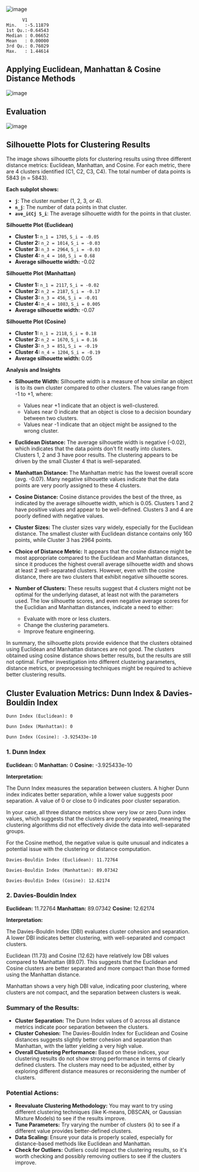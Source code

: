 ![image](https://github.com/user-attachments/assets/9d6d58a1-2f78-47a4-910a-266d7ba55d2a)

 ```     
       V1          
 Min.   :-5.11879  
 1st Qu.:-0.64543  
 Median : 0.06652  
 Mean   : 0.00000  
 3rd Qu.: 0.76029  
 Max.   : 1.44614 
 ```

## Applying Euclidean, Manhattan & Cosine Distance Methods

![image](https://github.com/user-attachments/assets/9f59b1f3-84b3-4031-97d5-98d8893ee726)

## Evaluation

![image](https://github.com/user-attachments/assets/1495e1f8-256d-4fd6-926d-9a0d64cece94)

## Silhouette Plots for Clustering Results

The image shows silhouette plots for clustering results using three different distance metrics: Euclidean, Manhattan, and Cosine.  For each metric, there are 4 clusters identified (C1, C2, C3, C4). The total number of data points is 5843 (n = 5843).

**Each subplot shows:**

*   **`j`**: The cluster number (1, 2, 3, or 4).
*   **`n_j`**: The number of data points in that cluster.
*  **`ave_i∈Cj S_i`**: The average silhouette width for the points in that cluster.

**Silhouette Plot (Euclidean)**

*   **Cluster 1:** `n_1 = 1705`, `S_i = -0.05`
*   **Cluster 2:** `n_2 = 1014`, `S_i = -0.03`
*   **Cluster 3:** `n_3 = 2964`, `S_i = -0.03`
*   **Cluster 4:** `n_4 = 160`, `S_i = 0.68`
*   **Average silhouette width:** -0.02

**Silhouette Plot (Manhattan)**

*   **Cluster 1:** `n_1 = 2117`, `S_i = -0.02`
*   **Cluster 2:** `n_2 = 2187`, `S_i = -0.17`
*   **Cluster 3:** `n_3 = 456`, `S_i = -0.01`
*   **Cluster 4:** `n_4 = 1083`, `S_i = 0.005`
*   **Average silhouette width:** -0.07

**Silhouette Plot (Cosine)**

*   **Cluster 1:** `n_1 = 2118`, `S_i = 0.18`
*   **Cluster 2:** `n_2 = 1670`, `S_i = 0.16`
*   **Cluster 3:** `n_3 = 851`, `S_i = -0.19`
*   **Cluster 4:** `n_4 = 1204`, `S_i = -0.19`
*   **Average silhouette width:** 0.05

**Analysis and Insights**

*   **Silhouette Width:** Silhouette width is a measure of how similar an object is to its own cluster compared to other clusters. The values range from -1 to +1, where:
    *   Values near +1 indicate that an object is well-clustered.
    *   Values near 0 indicate that an object is close to a decision boundary between two clusters.
    *   Values near -1 indicate that an object might be assigned to the wrong cluster.

* **Euclidean Distance:** The average silhouette width is negative (-0.02), which indicates that the data points don't fit neatly into clusters.  Clusters 1, 2 and 3 have poor results. The clustering appears to be driven by the small Cluster 4 that is well-separated.
* **Manhattan Distance:** The Manhattan metric has the lowest overall score (avg. -0.07). Many negative silhouette values indicate that the data points are very poorly assigned to these 4 clusters.
*  **Cosine Distance:** Cosine distance provides the best of the three, as indicated by the average silhouette width, which is 0.05. Clusters 1 and 2 have positive values and appear to be well-defined.  Clusters 3 and 4 are poorly defined with negative values.

*   **Cluster Sizes:**  The cluster sizes vary widely, especially for the Euclidean distance. The smallest cluster with Euclidean distance contains only 160 points, while Cluster 3 has 2964 points.

*   **Choice of Distance Metric:** It appears that the cosine distance might be most appropriate compared to the Euclidean and Manhattan distances, since it produces the highest overall average silhouette width and shows at least 2 well-separated clusters. However, even with the cosine distance, there are two clusters that exhibit negative silhouette scores.

*   **Number of Clusters:** These results suggest that 4 clusters might not be optimal for the underlying dataset, at least not with the parameters used. The low silhouette scores, and even negative average scores for the Euclidian and Manhattan distances, indicate a need to either:
    *  Evaluate with more or less clusters.
    * Change the clustering parameters.
    * Improve feature engineering.

In summary, the silhouette plots provide evidence that the clusters obtained using Euclidean and Manhattan distances are not good. The clusters obtained using cosine distance shows better results, but the results are still not optimal. Further investigation into different clustering parameters, distance metrics, or preprocessing techniques might be required to achieve better clustering results.

## Cluster Evaluation Metrics: Dunn Index & Davies-Bouldin Index

```
Dunn Index (Euclidean): 0 

Dunn Index (Manhattan): 0 

Dunn Index (Cosine): -3.925433e-10
```

### 1. Dunn Index

**Euclidean:** 0
**Manhattan:** 0
**Cosine:** -3.925433e-10

**Interpretation:**

The Dunn Index measures the separation between clusters. A higher Dunn index indicates better separation, while a lower value suggests poor separation. A value of 0 or close to 0 indicates poor cluster separation.

In your case, all three distance metrics show very low or zero Dunn index values, which suggests that the clusters are poorly separated, meaning the clustering algorithms did not effectively divide the data into well-separated groups.

For the Cosine method, the negative value is quite unusual and indicates a potential issue with the clustering or distance computation.

```
Davies-Bouldin Index (Euclidean): 11.72764 

Davies-Bouldin Index (Manhattan): 89.07342 

Davies-Bouldin Index (Cosine): 12.62174
```

### 2. Davies-Bouldin Index

**Euclidean:** 11.72764
**Manhattan:** 89.07342
**Cosine:** 12.62174

**Interpretation:**

The Davies-Bouldin Index (DBI) evaluates cluster cohesion and separation. A lower DBI indicates better clustering, with well-separated and compact clusters.

Euclidean (11.73) and Cosine (12.62) have relatively low DBI values compared to Manhattan (89.07). This suggests that the Euclidean and Cosine clusters are better separated and more compact than those formed using the Manhattan distance.

Manhattan shows a very high DBI value, indicating poor clustering, where clusters are not compact, and the separation between clusters is weak.

### Summary of the Results:

*   **Cluster Separation:** The Dunn Index values of 0 across all distance metrics indicate poor separation between the clusters.
*   **Cluster Cohesion:** The Davies-Bouldin Index for Euclidean and Cosine distances suggests slightly better cohesion and separation than Manhattan, with the latter yielding a very high value.
*   **Overall Clustering Performance:** Based on these indices, your clustering results do not show strong performance in terms of clearly defined clusters. The clusters may need to be adjusted, either by exploring different distance measures or reconsidering the number of clusters.

### Potential Actions:

*   **Reevaluate Clustering Methodology:** You may want to try using different clustering techniques (like K-means, DBSCAN, or Gaussian Mixture Models) to see if the results improve.
*   **Tune Parameters:** Try varying the number of clusters (k) to see if a different value provides better-defined clusters.
*   **Data Scaling:** Ensure your data is properly scaled, especially for distance-based methods like Euclidean and Manhattan.
*   **Check for Outliers:** Outliers could impact the clustering results, so it's worth checking and possibly removing outliers to see if the clusters improve.
